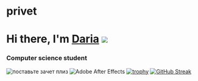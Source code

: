 # privet
# Hi there, I'm [Daria](https://daniilshat.ru/) ![](https://github.com/blackcater/blackcater/raw/main/images/Hi.gif) 
### Computer science student
<img src="![image](https://user-images.githubusercontent.com/100923982/156758276-deb73817-3d69-49ec-bc23-d198a37aad19.png)
" alt="поставьте зачет плиз">
![Adobe After Effects](https://img.shields.io/badge/Adobe%20After%20Effects-9999FF.svg?style=for-the-badge&logo=Adobe%20After%20Effects&logoColor=white)
[![trophy](https://github-profile-trophy.vercel.app/?username=ryo-ma)](https://github.com/ryo-ma/github-profile-trophy)
[![GitHub Streak](https://github-readme-streak-stats.herokuapp.com/?user=DenverCoder1)](https://git.io/streak-stats)
